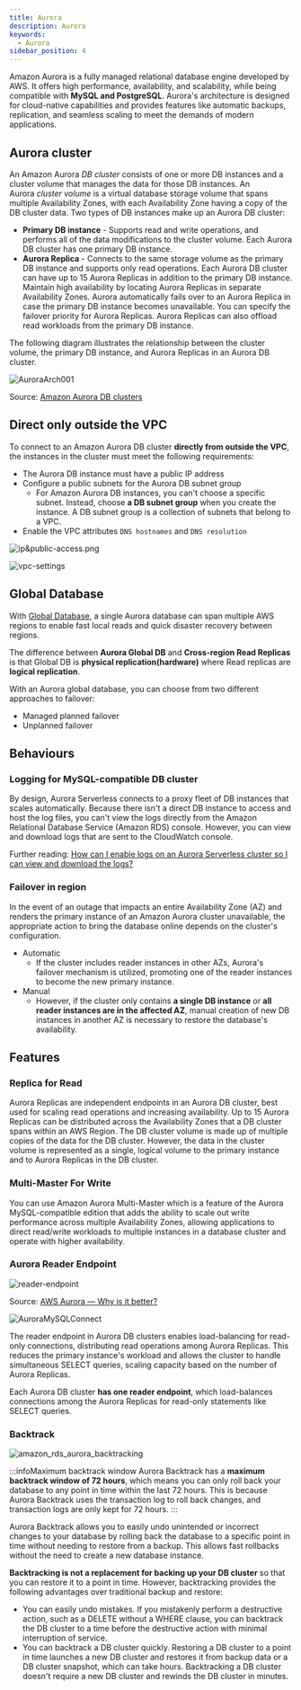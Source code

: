 ```yaml
---
title: Aurora
description: Aurora
keywords:
  - Aurora
sidebar_position: 4
---
```


Amazon Aurora is a fully managed relational database engine developed by AWS. It offers high performance, availability, and scalability, while being compatible with **MySQL and PostgreSQL**. Aurora's architecture is designed for cloud-native capabilities and provides features like automatic backups, replication, and seamless scaling to meet the demands of modern applications.


## Aurora cluster

An Amazon Aurora *DB cluster* consists of one or more DB instances and a cluster volume that manages the data for those DB instances. An Aurora *cluster volume* is a virtual database storage volume that spans multiple Availability Zones, with each Availability Zone having a copy of the DB cluster data. Two types of DB instances make up an Aurora DB cluster:

- **Primary DB instance** - Supports read and write operations, and performs all of the data modifications to the cluster volume. Each Aurora DB cluster has one primary DB instance.
- **Aurora Replica** - Connects to the same storage volume as the primary DB instance and supports only read operations. Each Aurora DB cluster can have up to 15 Aurora Replicas in addition to the primary DB instance. Maintain high availability by locating Aurora Replicas in separate Availability Zones. Aurora automatically fails over to an Aurora Replica in case the primary DB instance becomes unavailable. You can specify the failover priority for Aurora Replicas. Aurora Replicas can also offload read workloads from the primary DB instance.

The following diagram illustrates the relationship between the cluster volume, the primary DB instance, and Aurora Replicas in an Aurora DB cluster.

![AuroraArch001](/img/aws/database/aurora/AuroraArch001.png)

Source: [Amazon Aurora DB clusters](https://docs.aws.amazon.com/AmazonRDS/latest/AuroraUserGuide/Aurora.Overview.html)
## Direct only outside the VPC

To connect to an Amazon Aurora DB cluster **directly from outside the VPC**, the instances in the cluster must meet the following requirements:
- The Aurora DB instance must have a public IP address
- Configure a public subnets for the Aurora DB subnet group
  - For Amazon Aurora DB instances, you can't choose a specific subnet. Instead, choose **a DB subnet group** when you create the instance. A DB subnet group is a collection of subnets that belong to a VPC. 
- Enable the VPC attributes `DNS hostnames` and `DNS resolution`

![ip&public-access.png](/img/aws/database/aurora/ip&public-access.png)

![vpc-settings](/img/aws/database/aurora/vpc-settings.png)

## Global Database

With [Global Database](https://aws.amazon.com/rds/aurora/global-database/), a single Aurora database can span multiple AWS regions to enable fast local reads and quick disaster recovery between regions. 

The difference between **Aurora Global DB** and **Cross-region Read Replicas** is that Global DB is **physical replication(hardware)** where Read replicas are **logical replication**.

With an Aurora global database, you can choose from two different approaches to failover:
- Managed planned failover
- Unplanned failover


## Behaviours

### Logging for MySQL-compatible DB cluster

By design, Aurora Serverless connects to a proxy fleet of DB instances that scales automatically. Because there isn't a direct DB instance to access and host the log files, you can't view the logs directly from the Amazon Relational Database Service (Amazon RDS) console. However, you can view and download logs that are sent to the CloudWatch console.

Further reading: [How can I enable logs on an Aurora Serverless cluster so I can view and download the logs?](https://aws.amazon.com/premiumsupport/knowledge-center/aurora-serverless-logs-enable-view/)

### Failover in region

In the event of an outage that impacts an entire Availability Zone (AZ) and renders the primary instance of an Amazon Aurora cluster unavailable, the appropriate action to bring the database online depends on the cluster's configuration.

- Automatic
  - If the cluster includes reader instances in other AZs, Aurora's failover mechanism is utilized, promoting one of the reader instances to become the new primary instance. 
- Manual
  - However, if the cluster only contains **a single DB instance** or **all reader instances are in the affected AZ**, manual creation of new DB instances in another AZ is necessary to restore the database's availability.

## Features

### Replica for Read

Aurora Replicas are independent endpoints in an Aurora DB cluster, best used for scaling read operations and increasing availability. Up to 15 Aurora Replicas can be distributed across the Availability Zones that a DB cluster spans within an AWS Region. The DB cluster volume is made up of multiple copies of the data for the DB cluster. However, the data in the cluster volume is represented as a single, logical volume to the primary instance and to Aurora Replicas in the DB cluster.

### Multi-Master For Write

You can use Amazon Aurora Multi-Master which is a feature of the Aurora MySQL-compatible edition that adds the ability to scale out write performance across multiple Availability Zones, allowing applications to direct read/write workloads to multiple instances in a database cluster and operate with higher availability.

### Aurora Reader Endpoint

![reader-endpoint](/img/aws/database/aurora/reader-endpoint.webp)

Source: [AWS Aurora — Why is it better?](https://crishantha.medium.com/aws-aurora-why-is-it-better-6faae33a0ed0)

![AuroraMySQLConnect](/img/aws/database/aurora/AuroraMySQLConnect.png)

The reader endpoint in Aurora DB clusters enables load-balancing for read-only connections, distributing read operations among Aurora Replicas. This reduces the primary instance's workload and allows the cluster to handle simultaneous SELECT queries, scaling capacity based on the number of Aurora Replicas. 

Each Aurora DB cluster **has one reader endpoint**, which load-balances connections among the Aurora Replicas for read-only statements like SELECT queries.

### Backtrack

![amazon_rds_aurora_backtracking](/img/aws/database/aurora/amazon_rds_aurora_backtracking.png)

:::infoMaximum backtrack window 
Aurora Backtrack has a **maximum backtrack window of 72 hours**, which means you can only roll back your database to any point in time within the last 72 hours. This is because Aurora Backtrack uses the transaction log to roll back changes, and transaction logs are only kept for 72 hours.
:::

Aurora Backtrack allows you to easily undo unintended or incorrect changes to your database by rolling back the database to a specific point in time without needing to restore from a backup. This allows fast rollbacks without the need to create a new database instance. 

**Backtracking is not a replacement for backing up your DB cluster** so that you can restore it to a point in time. However, backtracking provides the following advantages over traditional backup and restore:

- You can easily undo mistakes. If you mistakenly perform a destructive action, such as a DELETE without a WHERE clause, you can backtrack the DB cluster to a time before the destructive action with minimal interruption of service.
- You can backtrack a DB cluster quickly. Restoring a DB cluster to a point in time launches a new DB cluster and restores it from backup data or a DB cluster snapshot, which can take hours. Backtracking a DB cluster doesn't require a new DB cluster and rewinds the DB cluster in minutes.